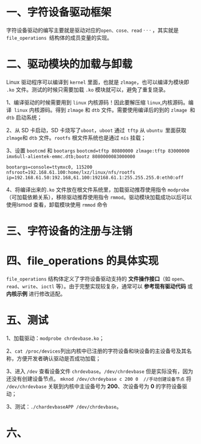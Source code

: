# 一、字符设备驱动框架
字符设备驱动的编写主要就是驱动对应的`open、cose、read` · · · ，其实就是`file_operations `结构体的成员变量的实现。

# 二、驱动模块的加载与卸载
Linux 驱动程序可以编译到 `kernel` 里面，也就是 `zlmage`，也可以编译为模块即 `.ko` 文件。测试的时候只需要加载 `.ko` 模块就可以，避免了重复烧录。

1、编译驱动的时候需要用到 `linux` 内核源码！因此要解压缩 `linux`,内核源码。编译` linux` 内核源码。得到 `zlmage` 和 `dtb` 文件。需要使用编译后的到的 `zlmage `和 `dtb` 启动系统；

2、从 SD 卡启动，SD 卡烧写了`uboot`，`uboot` 通过` tftp` 从 `ubuntu `里面获取` zlmage `和 `dtb` 文件。`rootfs` 根文件系统也是通过 `nís` 挂载；

3、设置 `bootcmd` 和 `bootargs` 
`bootcmd=tftp 80800000 zlmage:tftp 83000000 imx6ull-alientek-emmc.dtb;bootz 8080000083000000`

`bootargs=console=ttymxc0, 115200 nfsroot=192.168.61.100:home/lxz/linux/nfs/rootfs ip=192.168.61.50:192.168,61.100:192168.61.1:255.255.255.0:eth0:off`
 
 4、将编译出来的`.ko` 文件放在根文件系统里，加载驱动推荐使用指令 `modprobe`（可加载依赖关系），移除驱动推荐使用指令 `rmmod`。驱动模块加载成功以后可以使用lsmod 查看，卸载模块使用 `rmmod` 命令
 
# 三、字符设备的注册与注销



# 四、file_operations 的具体实现
`file_operations` 结构体定义了字符设备驱动支持的 **文件操作接口**（如 `open`、`read`、`write`、`ioctl` 等）。由于完整实现较复杂，通常可以 **参考现有驱动代码** 或 **内核示例** 进行修改适配。

# 五、测试
1、加载驱动：`modprobe chrdevbase.ko`；

2、`cat /proc/devices`列出内核中已注册的字符设备和块设备的主设备号及其名称，方便开发者确认驱动是否成功加载；

3、进入 `/dev` 查看设备文件 `chrdevbase`。`/dev/chrdevbase`
但是实际没有，因为还没有创建设备节点。
`mknod /dev/chrdeybase c 200 0  //手动创建设备节点`
将 `/dev/chrdevbase` 关联到内核中主设备号为 **200**、次设备号为 **0** 的字符设备驱动；

3、测试：`./chardevbaseAPP /dev/chrdevbase`。

# 六、


<!--stackedit_data:
eyJoaXN0b3J5IjpbODk3NzY4MzkxLC0xNDY1OTAyNTU2LDIxMz
gzNTUyNzEsMTI3NTg5NTEyMSwtMTQzNTY1MjU0NywtMTI0NjEx
ODg1MCwtNjUxOTAzODg4LDQ3NzU3NDQwOCwtMTM0NzQ2MTUyMC
wtMjA4ODc0NjYxMl19
-->